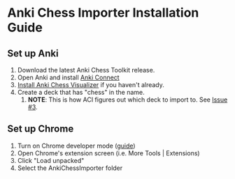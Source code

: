 # Anki Chess Importer Installation Guide

## Set up Anki
1. Download the latest Anki Chess Toolkit release.
1. Open Anki and install [Anki Connect](https://ankiweb.net/shared/info/2055492159)
1. [Install Anki Chess Visualizer](/toolkits/chess/visualizer/install.md) if you haven't already.
1. Create a deck that has "chess" in the name.
    1. **NOTE**: This is how ACI figures out which deck to import to. See [Issue #3](https://github.com/eulerphi/anki/issues/3).


## Set up Chrome
1. Turn on Chrome developer mode ([guide](https://developer.chrome.com/docs/extensions/mv3/faq/#:~:text=You%20can%20start%20by%20turning,a%20packaged%20extension%2C%20and%20more.))
1. Open Chrome's extension screen (i.e. More Tools | Extensions)
1. Click "Load unpacked"
1. Select the AnkiChessImporter folder